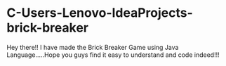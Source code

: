 # C-Users-Lenovo-IdeaProjects-brick-breaker
Hey there!! I have made the Brick Breaker Game using Java Language.....Hope you guys find it easy to understand and code indeed!!!
